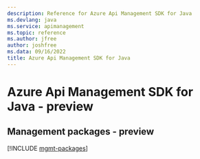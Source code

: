 ```yaml
---
description: Reference for Azure Api Management SDK for Java
ms.devlang: java
ms.service: apimanagement
ms.topic: reference
ms.author: jfree
author: joshfree
ms.data: 09/16/2022
title: Azure Api Management SDK for Java
---
```

# Azure Api Management SDK for Java - preview

## Management packages - preview
[!INCLUDE [mgmt-packages](api-management-mgmt-index.md)]
